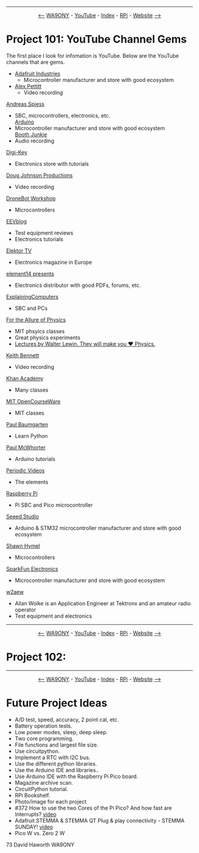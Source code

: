     
<A NAME="P101"></A>
<HR>
<P align="center"><A HREF="README2.md#P100">&lt;--</A> <A HREF="https://www.qrz.com/db/WA9ONY">WA9ONY</A> - <A HREF="https://www.youtube.com/user/DavidAHaworth">YouTube</A> - <A HREF="README.md#INDEX">Index</A> - <A HREF="http://www.stargazing.net/david/RPi/index.html">RPi</A> - <A HREF="http://www.stargazing.net/david/index.html">Website</A> <A HREF="#P102">--&gt;</A></P>  
    
# Project 101: YouTube Channel Gems

The first place I look for infomation is YouTube.  Below are the YouTube channels that are gems.
    
    
+ [Adafruit Industries](https://www.youtube.com/@adafruit) 
  + Microcontroller manufacturer and store with good ecosystem     
+ [Alex Pettitt](https://www.youtube.com/@AlexPettitt)    
  + Video recording

[Andreas Spiess](https://www.youtube.com/@AndreasSpiess)    
+ SBC, microcontrollers, electronics, etc.        
[Arduino](https://www.youtube.com/@Arduino)
+ Microcontroller manufacturer and store with good ecosystem    
[Booth Junkie](https://www.youtube.com/@BoothJunkie)    
+ Audio recording 

[Digi-Key](https://www.youtube.com/user/digikey)
+ Electronics store with tutorials    
    
[Doug Johnson Productions](https://www.youtube.com/@djp_video)    
+ Video recording
    
[DroneBot Workshop](https://dronebotworkshop.com/)    
+ Microcontrollers
    
[EEVblog](https://www.youtube.com/@EEVblog)
+ Test equipment reviews
+ Electronics tutorials
    
[Elektor TV](https://www.youtube.com/@ElektorTV)    
+ Electronics magazine in Europe

[element14 presents](https://www.youtube.com/@element14presents)    
+ Electronics distributor with good PDFs, forums, etc.    
    
[ExplainingComputers](https://www.youtube.com/@ExplainingComputers)    
+ SBC and PCs
    
[For the Allure of Physics](https://www.youtube.com/@fortheallureofphysics6981)    
+ MIT phsyics classes
+ Great physics experiments    
+ [Lectures by Walter Lewin. They will make you ♥ Physics.](https://www.youtube.com/@lecturesbywalterlewin.they9259)

[Keith Bennett](https://www.youtube.com/@keithbennett5179)
+ Video recording    
    
[Khan Academy](https://www.youtube.com/@khanacademy)
+ Many classes
    
[MIT OpenCourseWare](https://www.youtube.com/@mitocw)
+ MIT classes
    
[Paul Baumgarten](https://www.youtube.com/@pbaumgarten) 
+ Learn Python
    
[Paul McWhorter](https://www.youtube.com/@paulmcwhorter)
+ Arduino tutorials
    
[Periodic Videos](https://www.youtube.com/@periodicvideos)    
+ The elements
    
[Raspberry Pi](https://www.youtube.com/@raspberrypi)
+ Pi SBC and Pico microcontroller

[Seeed Studio](https://www.youtube.com/@SeeedStudioSZ)    
+ Arduino & STM32 microcontroller manufacturer and store with good ecosystem    

[Shawn Hymel](https://www.youtube.com/@ShawnHymel)
+ Microcontrollers    
    
[SparkFun Electronics](https://www.youtube.com/@sparkfun)    
+ Microcontroller manufacturer and store with good ecosystem 
    
[w2aew](https://www.youtube.com/@w2aew)
+ Allan Wolke is an Application Engineer at Tektronx and an amateur radio operator    
+ Test equipment and electronics
        
    
<A NAME="P102"></A>
<HR>
<P align="center"><A HREF="#P101">&lt;--</A> <A HREF="https://www.qrz.com/db/WA9ONY">WA9ONY</A> - <A HREF="https://www.youtube.com/user/DavidAHaworth">YouTube</A> - <A HREF="README.md#INDEX">Index</A> - <A HREF="http://www.stargazing.net/david/RPi/index.html">RPi</A> - <A HREF="http://www.stargazing.net/david/index.html">Website</A> <A HREF="#FUTURE">--&gt;</A></P>  
    
# Project 102:

  
  
<A NAME="FUTURE"></A>
<HR>

<P align="center"><A HREF="#P102">&lt;--</A> <A HREF="https://www.qrz.com/db/WA9ONY">WA9ONY</A> - <A HREF="https://www.youtube.com/user/DavidAHaworth">YouTube</A> - <A HREF="README.md#INDEX">Index</A> - <A HREF="http://www.stargazing.net/david/RPi/index.html">RPi</A> - <A HREF="http://www.stargazing.net/david/index.html">Website</A> <A HREF="README.md#HOME">--&gt;</A></P>  
 
<A NAME="Future"></A> 
    
# Future Project Ideas

+ A/D test, speed, accuracy, 2 point cal, etc.
+ Battery operation tests.
+ Low power modes, sleep, deep sleep.
+ Two core programming.
+ File functions and largest file size.
+ Use circuitpython.
+ Implement a RTC with I2C bus.
+ Use the different python libraries.
+ Use the Arduino IDE and libraries..
+ Use Arduino IDE with the Raspberry Pi Pico board.
+ Magazine archive scan.
+ CircuitPython tutorial.
+ RPi Bookshelf.
+ Photo/image for each project
+ #372 How to use the two Cores of the Pi Pico? And how fast are Interrupts? [video](https://youtu.be/9vvobRfFOwk)
+ Adafruit STEMMA & STEMMA QT Plug & play connectivity - STEMMA SUNDAY! [video](https://youtu.be/_Cu7UOcGL14) 
+ Pico W vs. Zero 2 W  
  

73 David Haworth WA9ONY


